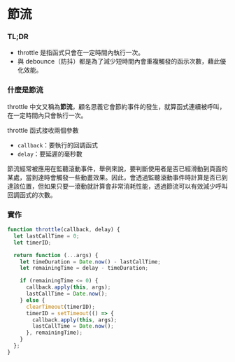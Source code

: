 # 節流

### TL;DR

- throttle 是指函式只會在一定時間內執行一次。
- 與 debounce（防抖）都是為了減少短時間內會重複觸發的函示次數，藉此優化效能。

### 什麼是節流

throttle 中文又稱為**節流**，顧名思義它會節約事件的發生，就算函式連續被呼叫，在一定時間內只會執行一次。

throttle 函式接收兩個參數

- `callback`：要執行的回調函式
- `delay`：要延遲的毫秒數

節流經常被應用在監聽滾動事件，舉例來說，要判斷使用者是否已經滑動到頁面的某處，當到達時會觸發一些動畫效果。因此，會透過監聽滾動事件時計算是否已到達該位置，但如果只要一滾動就計算會非常消耗性能，透過節流可以有效減少呼叫回調函式的次數。

### 實作

```jsx
function throttle(callback, delay) {
  let lastCallTime = 0;
  let timerID;

  return function (...args) {
    let timeDuration = Date.now() - lastCallTime;
    let remainingTime = delay - timeDuration;

    if (remainingTime <= 0) {
      callback.apply(this, args);
      lastCallTime = Date.now();
    } else {
      clearTimeout(timerID);
      timerID = setTimeout(() => {
        callback.apply(this, args);
        lastCallTime = Date.now();
      }, remainingTime);
    }
  };
}
```
